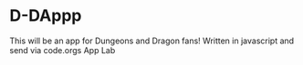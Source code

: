 # D-DAppp
This will be an app for Dungeons and Dragon fans! Written in javascript and send via code.orgs App Lab
